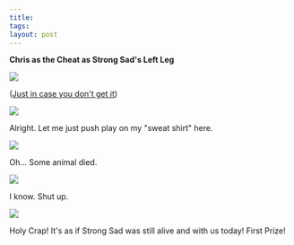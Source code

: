 ```yaml
---
title:  
tags: 
layout: post
---
```

**Chris as the Cheat as Strong Sad's Left Leg**



<img src="http://photos.fuzzymonk.com/blog/image/595/leftleg000.jpg" />



(<a href="http://www.homestarrunner.com/sbemail82.html">Just in case you don't get it</a>)



<img src="http://photos.fuzzymonk.com/blog/image/595/leftleg04.jpg" />



Alright. Let me just push play on my "sweat shirt" here.



<img src="http://photos.fuzzymonk.com/blog/image/595/leftleg01.jpg" />



Oh... Some animal died.



<img src="http://photos.fuzzymonk.com/blog/image/595/leftleg02.jpg" />



I know. Shut up.



<img src="http://photos.fuzzymonk.com/blog/image/595/leftleg03.jpg" />



Holy Crap! It's as if Strong Sad was still alive and with us today! First Prize!



